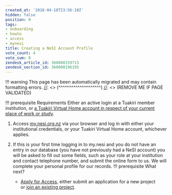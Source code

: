 ```yaml
---
created_at: '2018-04-18T23:56:10Z'
hidden: false
position: 0
tags:
- onboarding
- howto
- access
- mynesi
title: Creating a NeSI Account Profile
vote_count: 4
vote_sum: 0
zendesk_article_id: 360000159715
zendesk_section_id: 360000196195
---
```




[//]: <> (REMOVE ME IF PAGE VALIDATED)
[//]: <> (vvvvvvvvvvvvvvvvvvvv)
!!! warning
    This page has been automatically migrated and may contain formatting errors.
[//]: <> (^^^^^^^^^^^^^^^^^^^^)
[//]: <> (REMOVE ME IF PAGE VALIDATED)

!!! prerequisite Requirements
     Either an active login at a Tuakiri member institution, or [a Tuakiri
     Virtual Home account in respect of your current place of work or
     study](https://support.nesi.org.nz/hc/en-gb/articles/360000216035).

1.  Access [my.nesi.org.nz](https://my.nesi.org.nz) via your browser and
    log in with either your institutional credentials, or your Tuakiri
    Virtual Home account, whichever applies.

2.  If this is your first time logging in to my.nesi and you do not have
    an entry in our database (you have not previously had a NeSI
    account) you will be asked to fill out some fields, such as your
    role at your institution and contact telephone number, and submit
    the online form to us. We will complete your personal profile for
    our records.
!!! prerequisite What next?
     -   [Apply for
         Access](https://support.nesi.org.nz/hc/en-gb/articles/360000174976),
         either submit an application for a new project or [join an
         existing
         project](https://support.nesi.org.nz/hc/en-gb/articles/360000693896).